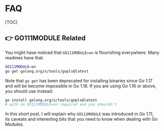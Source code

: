 # FAQ

[TOC]


## 👉 GO111MODULE Related
You might have noticed that `GO111MODULE=on` is flourishing everywhere. Many readmes have that:
```bash
GO111MODULE=on
go get golang.org/x/tools/gopls@latest
```

Note that `go get` has been deprecated for installing binaries since Go 1.17 and will be become impossible in Go 1.18. If you are using Go 1.16 or above, you should use instead:
```bash
go install golang.org/x/tools/gopls@latest
# with no GO111MODULE=on required and you shouldn't
```

In this short post, I will explain why `GO111MODULE` was introduced in Go 1.11, its caveats and interesting bits that you need to know when dealing with Go Modules.

[Why is GO111MODULE everywhere, and everything about Go Modules (updated with Go 1.20)]: https://maelvls.dev/go111module-everywhere/#from-gopath-to-go111module

